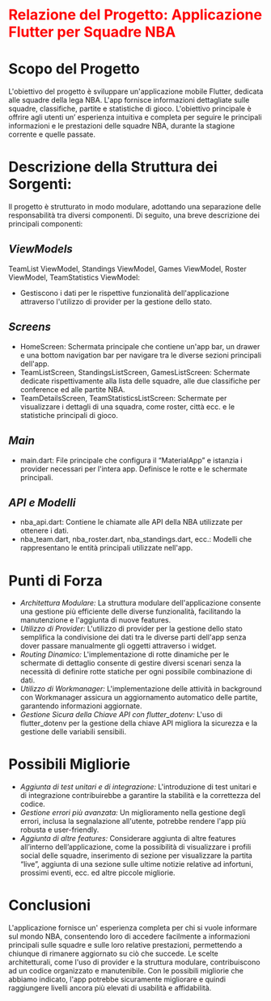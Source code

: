 
# <span style="color:red;">Relazione del Progetto: Applicazione Flutter per Squadre NBA</span>


# **Scopo del Progetto**
L'obiettivo del progetto è sviluppare un'applicazione mobile Flutter, dedicata alle squadre della lega NBA.
L'app fornisce informazioni dettagliate sulle squadre,  classifiche,  partite e statistiche di gioco.
L'obiettivo principale è offrire agli utenti un’ esperienza intuitiva e completa per seguire le principali informazioni e le prestazioni delle squadre NBA, durante la stagione corrente e quelle passate.

# **Descrizione della Struttura dei Sorgenti:**
Il progetto è strutturato in modo modulare, adottando una separazione delle responsabilità tra diversi componenti. Di seguito, una breve descrizione dei principali componenti:
## *ViewModels* 
TeamList ViewModel, Standings ViewModel, Games ViewModel, Roster ViewModel, TeamStatistics ViewModel:  
 - Gestiscono i dati per le rispettive funzionalità dell'applicazione attraverso l'utilizzo di provider per la gestione dello stato. 
## *Screens*
  - HomeScreen: Schermata principale che contiene un'app bar, un drawer e una bottom navigation bar per navigare tra le diverse sezioni principali dell'app.
  - TeamListScreen, StandingsListScreen, GamesListScreen: Schermate dedicate rispettivamente alla lista delle squadre, alle due classifiche per conference ed alle partite NBA.
  - TeamDetailsScreen, TeamStatisticsListScreen: Schermate per visualizzare i dettagli di una squadra, come roster, città ecc.  e le statistiche principali di gioco.
## *Main*
 - main.dart: File principale che configura il “MaterialApp” e istanzia i provider necessari per l'intera app. Definisce le rotte e le schermate principali.

## *API e Modelli*
 - nba_api.dart: Contiene le chiamate alle API della NBA utilizzate per ottenere i dati.
 - nba_team.dart, nba_roster.dart, nba_standings.dart, ecc.: Modelli che rappresentano le entità principali utilizzate nell'app.


# **Punti di Forza**
 - *Architettura Modulare:*  La struttura modulare dell'applicazione consente una gestione più efficiente delle diverse funzionalità, facilitando la manutenzione e l'aggiunta di nuove features.
 - *Utilizzo di Provider:* 	L'utilizzo di provider per la gestione dello stato semplifica la condivisione dei dati tra le diverse parti dell'app senza dover passare manualmente gli oggetti attraverso i widget.
 - *Routing Dinamico:*  L'implementazione di rotte dinamiche per le schermate di dettaglio consente di gestire diversi scenari senza la necessità di definire rotte statiche per ogni possibile combinazione di dati.
 - *Utilizzo di Workmanager:* 	L'implementazione delle attività in background con Workmanager assicura un aggiornamento automatico delle partite, garantendo informazioni aggiornate.
 - *Gestione Sicura della Chiave API con flutter_dotenv:* 	L'uso di flutter_dotenv per la gestione della chiave API migliora la sicurezza e la gestione delle variabili sensibili.

# **Possibili Migliorie**
- *Aggiunta di test unitari e di integrazione:*  L'introduzione di test unitari e di integrazione contribuirebbe a garantire la stabilità e la correttezza del codice.
- *Gestione errori più avanzata:*  Un miglioramento nella gestione degli errori, inclusa la segnalazione all'utente, potrebbe rendere l'app più robusta e user-friendly.
- *Aggiunta di altre features:*	Considerare aggiunta di altre features all’interno dell’applicazione, come  la possibilità di visualizzare i profili social delle squadre, inserimento di sezione per visualizzare la partita “live”, aggiunta di una sezione sulle ultime notizie relative ad infortuni, prossimi eventi, ecc. ed altre piccole migliorie.

# **Conclusioni**
L'applicazione fornisce un' esperienza completa per chi si vuole informare sul mondo NBA, consentendo loro di accedere facilmente a informazioni principali sulle squadre e sulle loro relative prestazioni, permettendo a chiunque di rimanere aggiornato su ciò che succede.
Le scelte architetturali, come l'uso di provider e la struttura modulare, contribuiscono ad un codice organizzato e manutenibile. 
Con le possibili migliorie che abbiamo indicato, l'app potrebbe sicuramente migliorare e quindi  raggiungere livelli ancora più elevati di usabilità e affidabilità.
